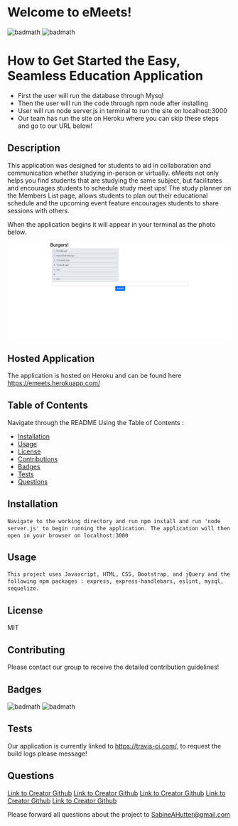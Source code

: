 # Welcome to eMeets!
  ![badmath](https://img.shields.io/badge/license-MIT-green)
  ![badmath](https://img.shields.io/badge/build-passing-orange)

  # How to Get Started the Easy, Seamless Education Application
  * First the user will run the database through Mysql
  * Then the user will run the code through npm node after installing
  * User will run  node server.js in terminal to run the site on localhost:3000
  * Our team has run the site on Heroku where you can skip these steps and go to our URL below!


  ## Description
   This application was designed for students to aid in collaboration and communication whether studying in-person or virtually. eMeets not only helps you find students that are studying the same subject, but facilitates and encourages students to schedule study meet ups! The study planner on the Members List page, allows students to plan out their educational schedule and the upcoming event feature encourages students to share sessions with others.

   
   When the application begins it will appear in your terminal as the photo below. 
   
   ![Application Entry](https://github.com/sabinehutter/Eat-Da-Burger-Application/blob/main/public/assets/burger_intro.png)


   
    
  ## Hosted Application
  
   The application is hosted on Heroku and can be found here https://emeets.herokuapp.com/
    
  ## Table of Contents
  Navigate through the README Using the Table of Contents : 

  * [Installation](#installation)
  * [Usage](#usage)
  * [License](#license)
  * [Contributions](#contributing)
  * [Badges](#badges)
  * [Tests](#tests)
  * [Questions](#questions)

  ## Installation
    Navigate to the working directory and run npm install and run 'node server.js' to begin running the application. The application will then open in your browser on localhost:3000 

  ## Usage
    This project uses Javascript, HTML, CSS, Bootstrap, and jQuery and the following npm packages : express, express-handlebars, eslint, mysql, sequelize.

  ## License
  MIT

  ## Contributing
  Please contact our group to receive the detailed contribution guidelines!

  ## Badges
  ![badmath](https://img.shields.io/badge/license-MIT-green)
  ![badmath](https://img.shields.io/badge/build-passing-orange)
  

  ## Tests
  Our application is currently linked to https://travis-ci.com/, to request the build logs please message!
  
  ## Questions
  [Link to Creator Github](https://github.com/sabinehutter)
  [Link to Creator Github](https://github.com/allielewis07)
  [Link to Creator Github](https://github.com/pault929)
  [Link to Creator Github](https://github.com/pankuanting102)
  [Link to Creator Github](https://github.com/blalbeharry)

  Please forward all questions about the project to [SabineAHutter@gmail.com](SabineAHutter@gmail.com)
  
